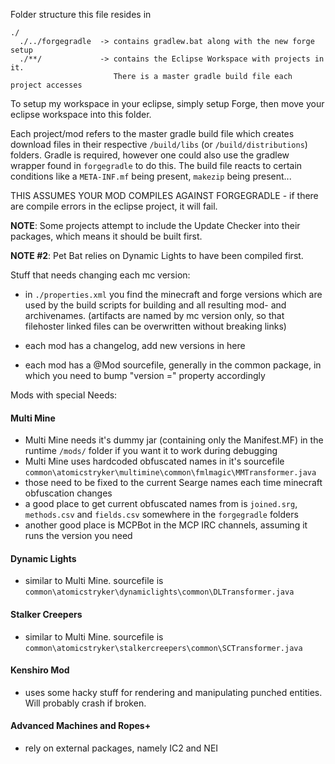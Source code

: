 Folder structure this file resides in

```
./
  ./../forgegradle  -> contains gradlew.bat along with the new forge setup
  ./**/             -> contains the Eclipse Workspace with projects in it.
                       There is a master gradle build file each project accesses
```

To setup my workspace in your eclipse, simply setup Forge, then move your eclipse workspace into this folder.

Each project/mod refers to the master gradle build file which creates download files in their respective `/build/libs` (or `/build/distributions`) folders.
Gradle is required, however one could also use the gradlew wrapper found in `forgegradle` to do this.
The build file reacts to certain conditions like a `META-INF.mf` being present, `makezip` being present...

THIS ASSUMES YOUR MOD COMPILES AGAINST FORGEGRADLE - if there are compile errors in the eclipse project, it will fail.


**NOTE**: Some projects attempt to include the Update Checker into their packages, which means it should be built first.

**NOTE #2**: Pet Bat relies on Dynamic Lights to have been compiled first.

Stuff that needs changing each mc version:

- in `./properties.xml` you find the minecraft and forge versions which are used by the build scripts for building and all resulting mod- and archivenames.
(artifacts are named by mc version only, so that filehoster linked files can be overwritten without breaking links)

- each mod has a changelog, add new versions in here
- each mod has a @Mod sourcefile, generally in the common package, in which you need to bump "version =" property accordingly


Mods with special Needs:

#### Multi Mine
- Multi Mine needs it's dummy jar (containing only the Manifest.MF) in the runtime `/mods/` folder if you want it to work during debugging
- Multi Mine uses hardcoded obfuscated names in it's sourcefile `common\atomicstryker\multimine\common\fmlmagic\MMTransformer.java`
- those need to be fixed to the current Searge names each time minecraft obfuscation changes
- a good place to get current obfuscated names from is `joined.srg`, `methods.csv` and `fields.csv` somewhere in the `forgegradle` folders
- another good place is MCPBot in the MCP IRC channels, assuming it runs the version you need

#### Dynamic Lights
- similar to Multi Mine. sourcefile is `common\atomicstryker\dynamiclights\common\DLTransformer.java`

#### Stalker Creepers
- similar to Multi Mine. sourcefile is `common\atomicstryker\stalkercreepers\common\SCTransformer.java`

#### Kenshiro Mod
- uses some hacky stuff for rendering and manipulating punched entities. Will probably crash if broken.

#### Advanced Machines and Ropes+
- rely on external packages, namely IC2 and NEI
